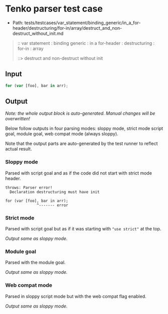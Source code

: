 # Tenko parser test case

- Path: tests/testcases/var_statement/binding_generic/in_a_for-header/destructuring/for-in/array/destruct_and_non-destruct_without_init.md

> :: var statement : binding generic : in a for-header : destructuring : for-in : array
>
> ::> destruct and non-destruct without init

## Input

`````js
for (var [foo], bar in arr);
`````

## Output

_Note: the whole output block is auto-generated. Manual changes will be overwritten!_

Below follow outputs in four parsing modes: sloppy mode, strict mode script goal, module goal, web compat mode (always sloppy).

Note that the output parts are auto-generated by the test runner to reflect actual result.

### Sloppy mode

Parsed with script goal and as if the code did not start with strict mode header.

`````
throws: Parser error!
  Declaration destructuring must have init

for (var [foo], bar in arr);
              ^------- error
`````

### Strict mode

Parsed with script goal but as if it was starting with `"use strict"` at the top.

_Output same as sloppy mode._

### Module goal

Parsed with the module goal.

_Output same as sloppy mode._

### Web compat mode

Parsed in sloppy script mode but with the web compat flag enabled.

_Output same as sloppy mode._
